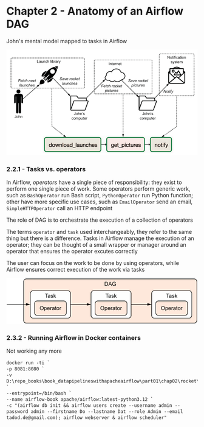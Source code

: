 # Chapter 2 - Anatomy of an Airflow DAG

John's mental model mapped to tasks in Airflow

![model mapped to tasks](../img/chap02/john_tasks.png)

### 2.2.1 - Tasks vs. operators

In Airflow, _operators_ have a single piece of responsibility: they exist to perform one single piece of work. Some operators perform generic work, such as `BashOperator` run Bash script, `PythonOperator` run Python function; other have more specific use cases, such as `EmailOperator` send an email, `SimpleHTTPOperator` call an HTTP endpoint

The role of DAG is to orchestrate the execution of a collection of operators

The terms `operator` and `task` used interchangeably, they refer to the same thing but there is a difference. Tasks in Airflow manage the execution of an operator; they can be thought of a small wrapper or manager around an operator that ensures the operator excutes correctly

The user can focus on the work to be done by using operators, while Airflow ensures correct execution of the work via tasks

![operator vs task](../img/chap02/operator_vs_task.png)

### 2.3.2 - Running Airflow in Docker containers

Not working any more

    docker run -ti `
    -p 8081:8080 `
    -v D:\repo_books\book_datapipelineswithapacheairflow\part01\chap02\rocket\download_rocket_launchers.py:/opt/airflow/dags/download_rocket_launchers.py `
    --entrypoint=/bin/bash `
    --name airflow-book apache/airflow:latest-python3.12 `
    -c "(airflow db init && airflow users create --username admin --password admin --firstname Do --lastname Dat --role Admin --email tadod.de@gmail.com); airflow webserver & airflow scheduler"
